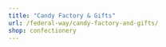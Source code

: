 ```yaml
---
title: "Candy Factory & Gifts"
url: /federal-way/candy-factory-and-gifts/
shop: confectionery
---
```

